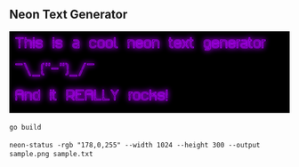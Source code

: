 ## Neon Text Generator

![](sample.png)

```
go build

neon-status -rgb "178,0,255" --width 1024 --height 300 --output sample.png sample.txt
```
